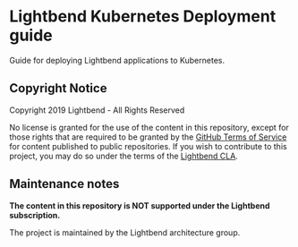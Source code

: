# Lightbend Kubernetes Deployment guide

Guide for deploying Lightbend applications to Kubernetes.

## Copyright Notice

Copyright 2019 Lightbend - All Rights Reserved

No license is granted for the use of the content in this repository, except for those rights that are required to be granted by the [GitHub Terms of Service](https://help.github.com/articles/github-terms-of-service/#5-license-grant-to-other-users) for content published to public repositories. If you wish to contribute to this project, you may do so under the terms of the [Lightbend CLA](https://www.lightbend.com/contribute/cla).

## Maintenance notes

**The content in this repository is NOT supported under the Lightbend subscription.**

The project is maintained by the Lightbend architecture group.
